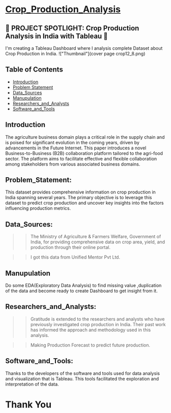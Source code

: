 # [Crop_Production_Analysis](https://public.tableau.com/views/CropProductionAnalysisinIndia_17148975013260/Overview?:language=en-US&:sid=&:display_count=n&:origin=viz_share_link)
##  🚀 PROJECT SPOTLIGHT: Crop Production Analysis in India with Tableau 🚀
I'm creating a Tableau Dashboard where I analysis complete Dataset about Crop Production in India.
!["Thumbnail"](cover page crop12_8.png)


## Table of Contents
- [Introduction](#introduction)
- [Problem Statement](#problem_statement)
- [Data_Sources](#data_Sources)
- [Manupulation](#manupulation)
- [Researchers_and_Analysts](#researchers_and_Analysts)
- [Software_and_Tools](#software_and_Tools)

## Introduction
The agriculture business domain plays a critical role in the supply chain and is poised for significant evolution in the coming years, driven by advancements in the Future Internet. This paper introduces a novel Business-to-Business (B2B) collaboration platform tailored to the agri-food sector. The platform aims to facilitate effective and flexible collaboration among stakeholders from various associated business domains.

## Problem_Statement:
This dataset provides comprehensive information on crop production in India spanning several years. The primary objective is to leverage this dataset to predict crop production and uncover key insights into the factors influencing production metrics.

## Data_Sources: 
>> The Ministry of Agriculture & Farmers Welfare, Government of India, for providing comprehensive data on crop area, yield, and production through their online portal.

>>  I got this data from Unified Mentor Pvt Ltd.

## Manupulation  
Do some EDA(Exploratory Data Analysis) to find missing value ,duplication of the data and become ready to create Dashboard to get insight from it.

## Researchers_and_Analysts: 
>>  Gratitude is extended to the researchers and analysts who have previously investigated crop production in India. Their past work has informed the approach and methodology used in this analysis.


>> Making Production Forecast to predict future production.

## Software_and_Tools: 
Thanks to the developers of the software and tools used for data analysis and visualization that is Tableau. This tools facilitated the exploration and interpretation of the data.

# Thank You
